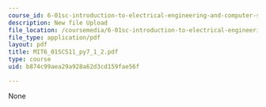 ```yaml
---
course_id: 6-01sc-introduction-to-electrical-engineering-and-computer-science-i-spring-2011
description: New file Upload
file_location: /coursemedia/6-01sc-introduction-to-electrical-engineering-and-computer-science-i-spring-2011/b874c99aea29a928a62d3cd159fae56f_MIT6_01SCS11_py7_1_2.pdf
file_type: application/pdf
layout: pdf
title: MIT6_01SCS11_py7_1_2.pdf
type: course
uid: b874c99aea29a928a62d3cd159fae56f

---
```

None